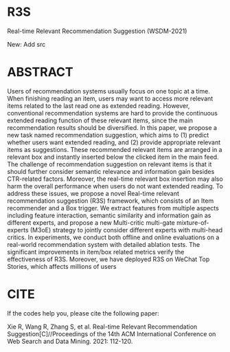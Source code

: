 # R3S
Real-time Relevant Recommendation Suggestion (WSDM-2021)

New: Add src


# ABSTRACT

Users of recommendation systems usually focus on one topic at a time. When finishing reading an item, users may want to access more relevant items related to the last read one as extended reading. However, conventional recommendation systems are hard to provide the continuous extended reading function of these relevant items, since the main recommendation results should be diversified. In this paper, we propose a new task named recommendation suggestion, which aims to (1) predict whether users want extended reading, and (2) provide appropriate relevant items as suggestions. These recommended relevant items are arranged in a relevant box and instantly inserted below the clicked item in the main feed. The challenge of recommendation suggestion on relevant items is that it should further consider semantic relevance and information gain besides CTR-related factors. Moreover, the real-time relevant box insertion may also harm the overall performance when users do not want extended reading. To address these issues, we propose a novel Real-time relevant recommendation suggestion (R3S) framework, which consists of an Item recommender and a Box trigger. We extract features from multiple aspects including feature interaction, semantic similarity and information gain as different experts, and propose a new Multi-critic multi-gate mixture-of-experts (M3oE) strategy to jointly consider different experts with multi-head critics. In experiments, we conduct both offline and online evaluations on a real-world recommendation system with detailed ablation tests. The significant improvements in item/box related metrics verify the effectiveness of R3S. Moreover, we have deployed R3S on WeChat Top Stories, which affects millions of users


# CITE

If the codes help you, please cite the following paper:

Xie R, Wang R, Zhang S, et al. Real-time Relevant Recommendation Suggestion[C]//Proceedings of the 14th ACM International Conference on Web Search and Data Mining. 2021: 112-120.
